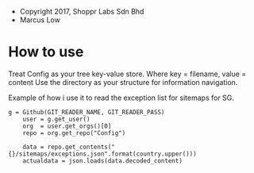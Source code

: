 * Copyright 2017, Shoppr Labs Sdn Bhd
* Marcus Low

How to use
==========

Treat Config as your tree key-value store.
Where key = filename, value = content
Use the directory as your structure for information navigation.

Example of how i use it to read the exception list for sitemaps for SG.

	g = Github(GIT_READER_NAME, GIT_READER_PASS)
        user = g.get_user()
        org  = user.get_orgs()[0]
        repo = org.get_repo("Config")
        
        data = repo.get_contents("{}/sitemaps/exceptions.json".format(country.upper()))
        actualdata = json.loads(data.decoded_content)

